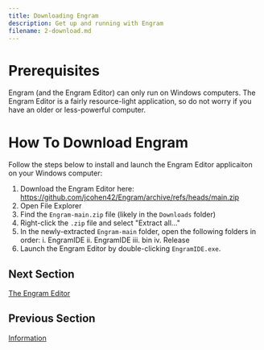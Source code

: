 ```yaml
---
title: Downloading Engram
description: Get up and running with Engram
filename: 2-download.md
---
```


# Prerequisites
Engram (and the Engram Editor) can only run on Windows computers. The Engram Editor is a fairly resource-light application, so do not worry if you have an older or less-powerful computer.

# How To Download Engram
Follow the steps below to install and launch the Engram Editor applicaiton on your Windows computer:
1. Download the Engram Editor here: https://github.com/jcohen42/Engram/archive/refs/heads/main.zip
2. Open File Explorer
3. Find the `Engram-main.zip` file (likely in the `Downloads` folder)
4. Right-click the `.zip` file and select "Extract all..."
5. In the newly-extracted `Engram-main` folder, open the following folders in order:
 i. EngramIDE
 ii. EngramIDE
 iii. bin
 iv. Release
6. Launch the Engram Editor by double-clicking `EngramIDE.exe`.

## Next Section
[The Engram Editor](3-editor.md)

## Previous Section
[Information](1-info.md)
